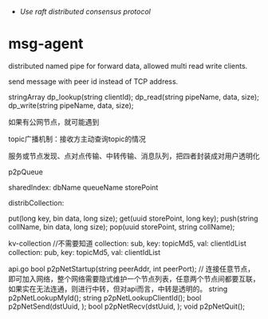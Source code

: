 
* *Use raft distributed consensus protocol*

# msg-agent
distributed named pipe for forward data, allowed multi read write clients.

send message with peer id instead of TCP address.

stringArray dp_lookup(string clientId);
dp_read(string pipeName, data, size);
dp_write(string pipeName, data, size);

如果有公网节点，就可能遇到

topic广播机制：接收方主动查询topic的情况

服务或节点发现、点对点传输、中转传输、消息队列，把四者封装成对用户透明化

p2pQueue

sharedIndex: dbName queueName storePoint

distribCollection:


put(long key, bin data, long size);
get(uuid storePoint, long key);
push(string collName, bin data, long size);
pop(uuid storePoint, string collName);

kv-collection
//不需要知道 collection: sub, key: topicMd5, val: clientIdList
collection: pub, key: topicMd5, val: clientIdList

api.go
bool p2pNetStartup(string peerAddr, int peerPort); // 连接任意节点，即可加入网络，整个网络需要隐式维护一个节点列表，任意两个节点间都要互联，如果实在无法连通，则进行中转，但对api而言，中转是透明的。
string p2pNetLookupMyId();
string p2pNetLookupClientId();
bool p2pNetSend(dstUuid, );
bool p2pNetRecv(dstUuid, );
void p2pNetQuit();
